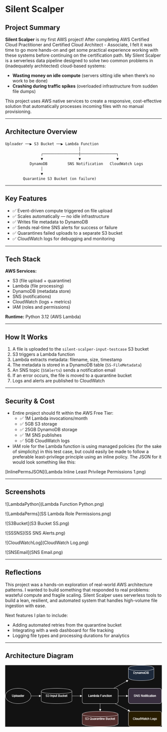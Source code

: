 # Silent Scalper

## Project Summary

**Silent Scalper** is my first AWS project! After completing AWS Certified Cloud Practitioner and Certified Cloud Architect - Associate, I felt it was time to go more hands-on and get some practical experience working with these systems before continuing on the certification path. My Silent Scalper is a serverless data pipeline designed to solve two common problems in (inadequately architected) cloud-based systems:

-  **Wasting money on idle compute** (servers sitting idle when there’s no work to be done)
-  **Crashing during traffic spikes** (overloaded infrastructure from sudden file dumps)

This project uses AWS native services to create a responsive, cost-effective solution that automatically processes incoming files with no manual provisioning.

---

##  Architecture Overview

```
Uploader ──▶ S3 Bucket ──▶ Lambda Function
                                 │
                ┌────────────────┼────────────────┐
                ▼                ▼                ▼
           DynamoDB         SNS Notification   CloudWatch Logs
                │
                ▼
        Quarantine S3 Bucket (on failure)
```

---

##  Key Features

- ✅ Event-driven compute triggered on file upload
- ✅ Scales automatically — no idle infrastructure
- ✅ Writes file metadata to DynamoDB
- ✅ Sends real-time SNS alerts for success or failure
- ✅ Quarantines failed uploads to a separate S3 bucket
- ✅ CloudWatch logs for debugging and monitoring

---

##  Tech Stack

**AWS Services:**

- S3 (file upload + quarantine)
- Lambda (file processing)
- DynamoDB (metadata store)
- SNS (notifications)
- CloudWatch (logs + metrics)
- IAM (roles and permissions)

**Runtime:** Python 3.12 (AWS Lambda)

---

##  How It Works

1. A file is uploaded to the `silent-scalper-input-testcase` S3 bucket
2. S3 triggers a Lambda function
3. Lambda extracts metadata: filename, size, timestamp
4. The metadata is stored in a DynamoDB table (`SS-FileMetadata`)
5. An SNS topic (`SSAlerts`) sends a notification email
6. If an error occurs, the file is moved to a quarantine bucket
7. Logs and alerts are published to CloudWatch

---

##  Security & Cost

- Entire project should fit within the AWS Free Tier:
  - ✅ 1M Lambda invocations/month
  - ✅ 5GB S3 storage
  - ✅ 25GB DynamoDB storage
  - ✅ 1M SNS publishes
  - ✅ 5GB CloudWatch logs
- IAM role for the Lambda function is using managed policies (for the sake of simplicity) in this test case, but could easily be made to follow a preferable least-privilege principle using an inline policy. The JSON for it would look something like this:

[InlinePermsJSON](Lambda Inline Least Privilege Permissions 1.png)

---

## Screenshots

![LambdaPython](Lambda Function Python.png)

![LambdaPerms](SS Lambda Role Permissions.png)

![S3Bucket](S3 Bucket SS.png)

![SSSNS](SS SNS Alerts.png)

![CloudWatchLog](CloudWatch Log.png)

![SNSEmail](SNS Email.png)

---

## Reflections

This project was a hands-on exploration of real-world AWS architecture patterns. I wanted to build something that responded to real problems: wasteful compute and fragile scaling. Silent Scalper uses serverless tools to build a lean, resilient, and automated system that handles high-volume file ingestion with ease.

Next features I plan to include:

- Adding automated retries from the quarantine bucket
- Integrating with a web dashboard for file tracking
- Logging file types and processing durations for analytics

---

##  Architecture Diagram

![ArchDrawio](SSArchitectureDrawio.png)


